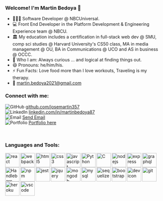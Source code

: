 ### Welcome! I'm Martin Bedoya 👋

- 👨🏽‍💻  Software Developer @ NBCUniversal.
- 💻  Front End Developer in the Platform Development & Engineering Experience team @ NBCU.
- 🏛  My education includes a certification in full-stack web dev @ SMU, comp sci studies @ Harvard University's CS50 class, MA in media management @ OU, BA in Communications @ UCO and AS in business @ OCCC.
- 🤔  Who I am: Always curious ... and logical at finding things out.
- 😄  Pronouns: he/him/his.
- ⚡   Fun Facts: Love food more than I love workouts, Traveling is my therapy.
- 📩  martin.bedoya2021@gmail.com

### Connect with me:

<img alt="GitHub" src="https://img.icons8.com/fluency/26/000000/github.png"/> <a href="https://github.com/josemartin357"> github.com/josemartin357</a>
<br>
<img alt="LinkedIn" src="https://img.icons8.com/external-justicon-flat-justicon/26/000000/external-linkedin-social-media-justicon-flat-justicon.png"/> <a href="https://www.linkedin.com/in/martinbedoya87"> linkedin.com/in/martinbedoya87</a>
<br>
<img alt="Email" src="https://img.icons8.com/fluency/26/000000/email.png"/> <a href = "mailto: martin.bedoya2021@gmail.com">Send Email</a>
<br>
<img alt="Portfolio" src="https://img.icons8.com/external-kiranshastry-lineal-color-kiranshastry/26/000000/external-portfolio-advertising-kiranshastry-lineal-color-kiranshastry.png"/> <a href="https://josemartin357.github.io/react-portfolio/"> Portfolio here</a>

<br>

### Languages and Tools:

<img align="left" alt="react" width="46px" src="https://cdn.jsdelivr.net/gh/devicons/devicon/icons/react/react-original-wordmark.svg" />
<img align="left" alt="webpack" width="46px" src="https://cdn.jsdelivr.net/gh/devicons/devicon/icons/webpack/webpack-original-wordmark.svg" />
<img align="left" alt="html5" width="46px" src="https://cdn.jsdelivr.net/gh/devicons/devicon/icons/html5/html5-original-wordmark.svg" />
<img align="left" alt="css3" width="46px" src="https://cdn.jsdelivr.net/gh/devicons/devicon/icons/css3/css3-original-wordmark.svg" />
<img align="left" alt="javascript" width="46px" src="https://cdn.jsdelivr.net/gh/devicons/devicon/icons/javascript/javascript-original.svg" />
<img align="left" alt="Python" width="46px" src="https://cdn.jsdelivr.net/gh/devicons/devicon/icons/python/python-original-wordmark.svg" />
<img align="left" alt="C" width="46px" src="https://cdn.jsdelivr.net/gh/devicons/devicon/icons/c/c-original.svg" />
<img align="left" alt="nodejs" width="46px" src="https://cdn.jsdelivr.net/gh/devicons/devicon/icons/nodejs/nodejs-original-wordmark.svg" />
<img align="left" alt="express" width="46px" src="https://cdn.jsdelivr.net/gh/devicons/devicon/icons/express/express-original-wordmark.svg" />
<img align="left" alt="graphql" width="46px" src="https://cdn.jsdelivr.net/gh/devicons/devicon/icons/graphql/graphql-plain-wordmark.svg" />
<img align="left" alt="Handlebars" width="46px" src="https://cdn.jsdelivr.net/gh/devicons/devicon/icons/handlebars/handlebars-original-wordmark.svg" />
<img align="left" alt="npm" width="46px" src="https://cdn.jsdelivr.net/gh/devicons/devicon/icons/npm/npm-original-wordmark.svg" />
<img align="left" alt="jest" width="46px" src="https://cdn.jsdelivr.net/gh/devicons/devicon/icons/jest/jest-plain.svg" />
<img align="left" alt="jquery" width="46px" src="https://cdn.jsdelivr.net/gh/devicons/devicon/icons/jquery/jquery-original-wordmark.svg" />
<img align="left" alt="mongodb" width="46px" src="https://cdn.jsdelivr.net/gh/devicons/devicon/icons/mongodb/mongodb-original-wordmark.svg" />
<img align="left" alt="mysql" width="46px" src="https://cdn.jsdelivr.net/gh/devicons/devicon/icons/mysql/mysql-original-wordmark.svg" />
<img align="left" alt="sequelize" width="46px" src="https://cdn.jsdelivr.net/gh/devicons/devicon/icons/sequelize/sequelize-original-wordmark.svg" />
<img align="left" alt="bootstrap" width="46px" src="https://cdn.jsdelivr.net/gh/devicons/devicon/icons/bootstrap/bootstrap-plain-wordmark.svg" />
<img align="left" alt="devicon" width="46px" src="https://cdn.jsdelivr.net/gh/devicons/devicon/icons/devicon/devicon-original-wordmark.svg" />
<img align="left" alt="git" width="46px" src="https://cdn.jsdelivr.net/gh/devicons/devicon/icons/git/git-original-wordmark.svg" />
<img align="left" alt="heroku" width="46px" src="https://cdn.jsdelivr.net/gh/devicons/devicon/icons/heroku/heroku-plain-wordmark.svg" />
<img align="left" alt="vscode" width="46px" src="https://cdn.jsdelivr.net/gh/devicons/devicon/icons/vscode/vscode-original.svg" />


